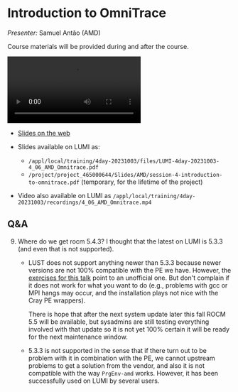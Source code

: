 # Introduction to OmniTrace

<!-- Cannot do in full italics as the ã is misplaced which is likely an mkdocs bug. -->
*Presenter:* Samuel Antão (AMD)

Course materials will be provided during and after the course.

<video src="https://462000265.lumidata.eu/4day-20231003/recordings/4_06_AMD_Omnitrace.mp4" controls="controls">
</video>

-   [Slides on the web](https://462000265.lumidata.eu/4day-20231003/files/LUMI-4day-20231003-4_06_AMD_Omnitrace.pdf)

-   Slides available on LUMI as:
    -   `/appl/local/training/4day-20231003/files/LUMI-4day-20231003-4_06_AMD_Omnitrace.pdf`
    -   `/project/project_465000644/Slides/AMD/session-4-introduction-to-omnitrace.pdf` (temporary, for the lifetime of the project)

-   Video also available on LUMI as
    `/appl/local/training/4day-20231003/recordings/4_06_AMD_Omnitrace.mp4`


## Q&A

9.  Where do we get rocm 5.4.3? I thought that the latest on LUMI is 5.3.3 (and even that is not supported).

    -   LUST does not support anything newer than 5.3.3 because newer versions are not 100% compatible with the PE we have. However, the [exercises for this talk](https://hackmd.io/@sfantao/H1QU6xRR3#Omnitrace) point to an unofficial one. But don't complain if it does not work for what you want to do (e.g., problems with gcc or MPI hangs may occur, and the installation plays not nice with the Cray PE wrappers).

        There is hope that after the next system update later this fall ROCM 5.5 will be available, but sysadmins are still testing everything involved with that update so it is not yet 100% certain it will be ready for the next maintenance window.
        
    -   5.3.3 is not supported in the sense that if there turn out to be problem with it in combination with the PE, we cannot upstream problems to get a solution from the vendor, and also it is not compatible with the way `PrgEnv-amd` works. However, it has been successfully used on LUMI by several users.
